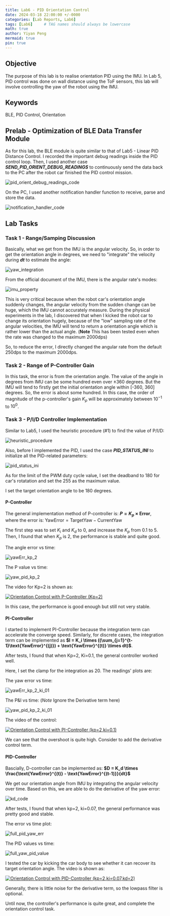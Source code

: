 ```yaml
---
title: Lab6 - PID Orientation Control
date: 2024-03-18 22:00:00 +/-0000
categories: [Lab Reports, Lab6]
tags: [Lab6]     # TAG names should always be lowercase
math: true
author: Yiyan Peng
mermaid: true
pin: true
---
```


## Objective

The purpose of this lab is to realise orientation PID using the IMU. In Lab 5, PID control was done on wall distance using the ToF sensors, this lab will involve controlling the yaw of the robot using the IMU.

## Keywords

BLE, PID Control, Orientation

## Prelab - Optimization of BLE Data Transfer Module

As for this lab, the BLE module is quite similar to that of Lab5 - Linear PID Distance Control. I recorded the important debug readings inside the PID control loop. Then, I used another case ***SEND_PID_ORIENT_DEBUG_READINGS*** to continuously send the data back to the PC after the robot car finished the PID control mission.

![pid_orient_debug_readings_code](/assets/images/lab6/pid_orient_debug_readings_code.png "pid_orient_debug_readings_code")

On the PC, I used another notification handler function to receive, parse and store the data.

![notification_handler_code](/assets/images/lab6/notification_handler_code.png "notification_handler_code")

## Lab Tasks

### Task 1 - Range/Samping Discussion

Basically, what we get from the IMU is the angular velocity. So, in order to get the orientation angle in degrees, we need to "integrate" the velocity during ***dt*** to estimate the angle:

![yaw_integration](/assets/images/lab6/yaw_integration.png "yaw_integration")

From the official document of the IMU, there is the angular rate's modes:

![imu_property](/assets/images/lab6/imu_property.png "imu_property")

This is very critical because when the robot car's orientation angle suddenly changes, the angular velocity from the sudden change can be huge, which the IMU cannot accurately measure. During the physical experiments in the lab, I discovered that when I kicked the robot car to change its orientation hugely, because of the "low" sampling rate of the angular velocities, the IMU will tend to return a orientation angle which is rather lower than the actual angle. (**Note** This has been tested even when the rate was changed to the maximum 2000dps)

So, to reduce the error, I directly changed the angular rate from the default 250dps to the maximum 2000dps.

### Task 2 - Range of P-Controller Gain

In this task, the error is from the orientation angle. The value of the angle in degrees from IMU can be some hundred even over ±360 degrees. But the IMU will tend to firstly get the initial orientation angle within [-360, 360] degrees. So, the error is about some hundred. In this case, the order of magnitude of the p-controller's gain $K_p$ will be approximately between $10^{-1}$ to $10^0$.

### Task 3 - P/I/D Controller Implementation

Similar to Lab5, I used the heuristic procedure (#1) to find the value of P/I/D:

![heuristic_procedure](/assets/images/lab5/heuristic_procedure.png "heuristic_procedure")

Also, before I implemented the PID, I used the case ***PID_STATUS_INI*** to initialize all the PID-related parameters:

![pid_status_ini](/assets/images/lab6/pid_status_ini.png "pid_status_ini")

As for the limit of the PWM duty cycle value, I set the deadband to 180 for car's rotatation and set the 255 as the maximum value.

I set the target orientation angle to be 180 degrees.

#### P-Controller

The general implementation method of P-controller is: **$P = K_p \times \text{Error}$**, where the error is: $\text{YawError}=\text{TargetYaw}-\text{CurrentYaw}$

The first step was to set $K_i$ and $K_d$ to 0, and increase the $K_p$ from 0.1 to 5. Then, I found that when $K_p$ is 2, the performance is stable and quite good.

The angle error vs time:

![yawErr_kp_2](/assets/images/lab6/yawErr_kp_2.png "yawErr_kp_2")

The P value vs time:

![yaw_pid_kp_2](/assets/images/lab6/yaw_pid_kp_2.png "yaw_pid_kp_2")

The video for Kp=2 is shown as:

[![Orientation Control with P-Controller (Kp=2)](https://img.youtube.com/vi/ORb-cjuCVjk/maxresdefault.jpg)](https://www.youtube.com/watch?v=ORb-cjuCVjk)

In this case, the performance is good enough but still not very stable.

#### PI-Controller

I started to implement PI-Controller because the integration term can accelerate the converge speed. Similarly, for discrete cases, the integration term can be implemented as **$I = K_i \times ((\sum_{j=1}^{t-1}\text{YawError}^{(j)}) + \text{YawError}^{(t)} \times dt)$**.

After tests, I found that when Kp=2, Ki=0.1, the general controller worked well.

Here, I set the clamp for the integration as 20. The readings' plots are:

The yaw error vs time:

![yawErr_kp_2_ki_01](/assets/images/lab6/yawErr_kp_2_ki_01.png "yawErr_kp_2_ki_01")

The P&I vs time: (*Note* Ignore the Derivative term here)

![yaw_pid_kp_2_ki_01](/assets/images/lab6/yaw_pid_kp_2_ki_01.png "yaw_pid_kp_2_ki_01")

The video of the control:

[![Orientation Control with PI-Controller (kp=2,ki=0.1)](https://img.youtube.com/vi/PLl6M7PBEZs/maxresdefault.jpg)](https://www.youtube.com/watch?v=PLl6M7PBEZs)

We can see that the overshoot is quite high. Consider to add the derivative control term.

#### PID-Controller

Bascially, D-controller can be implemented as: **$D = K_d \times \frac{\text{YawError}^{(t)} - \text{YawError}^{(t-1)}}{dt}$**

We get our orientation angle from IMU by integrating the angular velocity over time. Based on this, we are able to do the derivative of the yaw error:

![kd_code](/assets/images/lab6/kd_code.png "kd_code")

After tests, I found that when kp=2, ki=0.07, the general performance was pretty good and stable.

The error vs time plot:

![full_pid_yaw_err](/assets/images/lab6/full_pid_yaw_err.png "full_pid_yaw_err")

The PID values vs time:

![full_yaw_pid_value](/assets/images/lab6/full_yaw_pid_value.png "full_yaw_pid_value")

I tested the car by kicking the car body to see whether it can recover its target orientation angle. The video is shown as:

[![Orientation Control with PID-Controller (kp=2,ki=0.07,kd=2)](https://img.youtube.com/vi/ZjjTogFynSE/maxresdefault.jpg)](https://www.youtube.com/watch?v=ZjjTogFynSE)

Generally, there is little noise for the derivative term, so the lowpass filter is optional.

Until now, the controller's performance is quite great, and complete the orientation control task.
